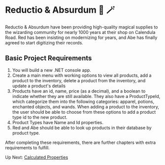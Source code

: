 # Reductio & Absurdum :mage: :magic_wand:

Reductio & Absurdum have been providing high-quality magical supplies to the wizarding community for nearly 1000 years at their shop on Calendula Road. Red has been insisting on modernizing for years, and Abe has finally agreed to start digitizing their records.

## Basic Project Requirements

1. You will build a new .NET console app.
1. Create a main menu with working options to view all products, add a product to the inventory, delete a product from the inventory, and update a product's details
1. Products have an id, name, price (as a decimal), and a boolean to indicate whether they are still available. They also have a ProductTypeId, which categorize them into the following categories: apparel, potions, enchanted objects, and wands. When adding a product to the inventory, the user should be able to choose from these options to add a product type id to the new product.
1. Product Types have Name and Id properties.
1. Red and Abe should be able to look up products in their database by product type.

After completing these requirements, there are further chapters with extra requirements to fulfill.

Up Next: [Calculated Properties](./red-and-abe-properties.md)
